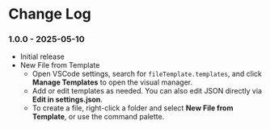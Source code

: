 # Change Log

### 1.0.0 - 2025-05-10
- Initial release
- New File from Template
    - Open VSCode settings, search for `fileTemplate.templates`, and click **Manage Templates** to open the visual manager.
    - Add or edit templates as needed. You can also edit JSON directly via **Edit in settings.json**.
    - To create a file, right-click a folder and select **New File from Template**, or use the command palette.